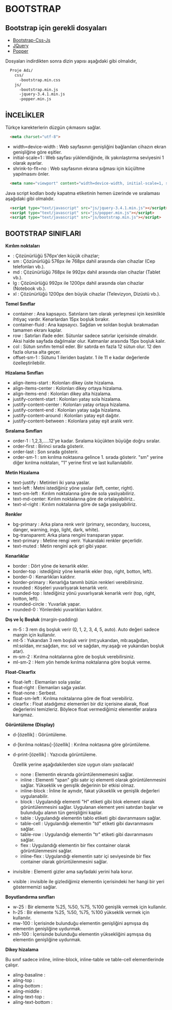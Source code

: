 # BOOTSTRAP


## Bootstrap için gerekli dosyaları

- [Bootstrap-Css-Js](https://github.com/twbs/bootstrap/releases/download/v4.3.1/bootstrap-4.3.1-dist.zip)
- [JQuery](https://code.jquery.com/jquery-3.4.1.min.js)
- [Popper](https://unpkg.com/popper.js)

Dosyaları indirdikten sonra dizin yapısı aşağıdaki gibi olmalıdır,

```sh
  Proje Adı/
    css/
      -bootstrap.min.css
    js/
      -bootstrap.min.js
      -jquery-3.4.1.min.js
      -popper.min.js
```

## İNCELİKLER

Türkçe karekterlerin düzgün çıkmasını sağlar.

```html  
  <meta charset="utf-8">
```

- width=device-width : Web sayfasının genişliğini bağlanılan cihazın ekran genişliğine göre eşitler.
- initial-scale=1 : Web sayfası yüklendiğinde, ilk yakınlaştırma seviyesini 1 olarak ayarlar.
- shrink-to-fit=no : Web sayfasının ekrana sığması için küçültme yapılmasını önler.

```html
  <meta name="viewport" content="width=device-width, initial-scale=1, shrink-to-fit=no">
```

Java script kodları body kapatma etiketinin hemen üzerinde  ve sıralaması aşağıdaki gibi olmalıdır.

```html
  <script type="text/javascript" src="js/jquery-3.4.1.min.js"></script>
  <script type="text/javascript" src="js/popper.min.js"></script>
  <script type="text/javascript" src="js/bootstrap.min.js"></script>
```


## BOOTSTRAP SINIFLARI

**Kırılım noktaları**

-    : Çözünürlüğü 576px'den küçük cihazlar;
- sm : Çözünürlüğü 576px ile 768px dahil arasında olan cihazlar (Cep telefonları vb.).
- md : Çözünürlüğü 768px ile 992px dahil arasında olan cihazlar (Tablet vb.).
- lg : Çözünürlüğü 992px ile 1200px dahil arasında olan cihazlar (Notebook vb.).
- xl : Çözünürlüğü 1200px den büyük cihazlar (Televizyon, Dizüstü vb.).

**Temel Sınıflar**

- container       : Ana kapsayıcı. Satınların tam olarak yerleşmesi için kesinlikle ihtiyaç vardır. Kenarlardan 15px boşluk bırakır.
- container-fluid : Ana kapsayıcı. Sağdan ve soldan boşluk bırakmadan tamamen ekranı kaplar.
- row             : Satırları ifade eder. Sütunlar sadece satırlar içerisinde olmalıdır. Aksi halde sayfada dağılmalar olur. Katmanlar arasında 15px boşluk kalır.
- col             : Sütun sınıfını temsil eder. Bir satırda en fazla 12 sütun olur. 12 den fazla olursa alta geçer.
- offset-sm-1     : Sütunu 1 ileriden başlatır. 1 ile 11 e kadar değerlerde özelleştirilebilir.

**Hizalama Sınıfları**

- align-items-start       : Kolonları dikey üste hizalama.
- align-items-center      : Kolonları dikey ortaya hizalama.
- align-items-end         : Kolonları dikey alta hizalama.
- justify-content-start   : Kolonları yatay sola hizalama.
- justify-content-center  : Kolonları yatay ortaya hizalama.
- justify-content-end     : Kolonları yatay sağa hizalama.
- justify-content-around  : Kolonları yatay eşit dağıtır.
- justify-content-between : Kolonlara yatay eşit aralık verir.

**Sıralama Sınıfları**

- order-1     : 1,2,3,.....12'ye kadar. Sıralama küçükten büyüğe doğru sıralar.
- order-first : Birinci sırada gösterir.
- order-last  : Son sırada gösterir.
- order-sm-1  : sm kırılma noktasına gelince 1. sırada gösterir. "sm" yerine diğer kırılma noktaları, "1" yerine first ve last kullanılabilir.

**Metin Hizalama**

- text-justify  : Metinleri iki yana yaslar.
- text-left     : Metni istediğiniz yöne yaslar (left, center, right).
- text-sm-left  : Kırılım noktalarına göre de sola yaslıyabiliriz.
- text-md-center: Kırılım noktalarına göre de ortalayabiliriz..
- text-xl-right : Kırılım noktalarına göre de sağa yaslıyabiliriz.

**Renkler**

- bg-primary    : Arka plana renk verir (primary, secondary, lsuccess, danger, warning, ingo, light, dark, white).
- bg-transparent: Arka plana rengini transparan yapar.
- text-primary  : Metine rengi verir. Yukarıdaki renkler geçerlidir.
- text-muted    : Metin rengini açık gri gibi yapar.

**Kenarlıklar**

- border         : Dört yöne de kenarlık ekler.
- border-top     : istediğiniz yöne kenarlık ekler (top, right, botton, left).
- border-0       : Kenarlıkları kaldırır.
- border-primary : Kenarlığa tanımlı bütün renkleri verebilirsiniz.
- rounded        : Köşeleri yuvarlıyarak kenarlık verir.
- rounded-top    : İstediğiniz yönü yuvarlıyarak kenarlık verir (top, right, botton, left).
- rounded-circle : Yuvarlak yapar.
- rounded-0      : Yönlerdeki yuvarlıkları kaldırır.

**Dış ve İç Boşluk** (margin-padding)

- m-5     : 3 rem dış boşluk verir (0, 1, 2, 3, 4, 5, auto). Auto değeri sadece margin için kullanılır.
- mt-5    : Yukarıdan 3 rem boşluk verir (mt:yukarıdan, mb:aşağıdan, ml:soldan, mr:sağdan, mx: sol ve sağdan, my:aşağı ve yukarıdan boşluk atar).
- m-sm-2  : Kırılma noktalarına göre de boşluk verebilirsiniz.
- ml-sm-2 : Hem yön hemde kırılma noktalarına göre boşluk verme.

**Float-Clearfix**

- float-left    : Elemanları sola yaslar.
- float-right   : Elemanları sağa yaslar.
- float-none    : Serbest.
- float-sm-left : Kırılma noktalarına göre de float verebiliriz.
- clearfix      : Float atadığımız elemenleri bir diz içerisine alarak, float değerlerini temizleriz. Böylece float vermediğimiz elementler aralara karışmaz.

**Görüntüleme (Display)**

- d-[özellik]                   : Görüntüleme.
- d-[kırılma noktası]-[özellik] : Kırılma noktasına göre görüntüleme.
- d-print-[özellik]             : Yazıcıda görüntüleme.

  Özellik yerine aşağıdakilerden size uygun olanı yazılacak!

    - none         : Elementin ekranda görüntülenmemesini sağlar.
    - inline       : Elementi "span" gibi satır içi elementi olarak görüntülenmesini sağlar. Yükseklik ve genişlik değerinin bir etkisi olmaz.
    - inline-block : İnline ile aynıdır, fakat yükseklik ve genişlik değerleri uygulanabilir.
    - block        : Uygulandığı elementi "H" etiketi gibi blok element olarak görüntülenmesini sağlar. Uygulanan element yeni satırdan başlar ve bulunduğu alanın tün genişliğini kaplar.
    - table        : Uygulandığı elementin tablo etiketi gibi davranmasını sağlar.
    - table-cell   : Uygulandığı elementin "td" etiketi gibi davranmasını sağlar.
    - table-row    : Uygulandığı elementin "tr" etiketi gibi davranmasını sağlar.
    - flex         : Uygulandığı elementin bir flex container olarak görüntülenmesini sağlar.
    - inline-flex  : Uygulandığı elementin satır içi seviyesinde bir flex container olarak görüntülenmesini sağlar.

- invisible : Elementi gizler ama sayfadaki yerini hala korur.
- visible   : invisible ile gizlediğimiz elementin içerisindeki her hangi bir yeri göstermemizi sağlar.

**Boyutlandırma sınıfları**

- w-25  : Bir elemente %25, %50, %75, %100 genişlik vermek için kullanılır.
- h-25  : Bir elemente %25, %50, %75, %100 yükseklik vermek için kullanılır.
- mw-100 : İçerisinde bulunduğu elementin genişliğini aşmışsa dış elementin genişliğine uydurmak.
- mh-100 : İçerisinde bulunduğu elementin yüksekliğini aşmışsa dış elementin genişliğine uydurmak.

**Dikey hizalama**

Bu sınıf sadece inline, inline-block, inline-table ve table-cell elementlerinde çalışır.

- aling-basaline : 
- aling-top :
- aling-bottom :
- aling-middle :
- aling-text-top :
- aling-text-bottom :
